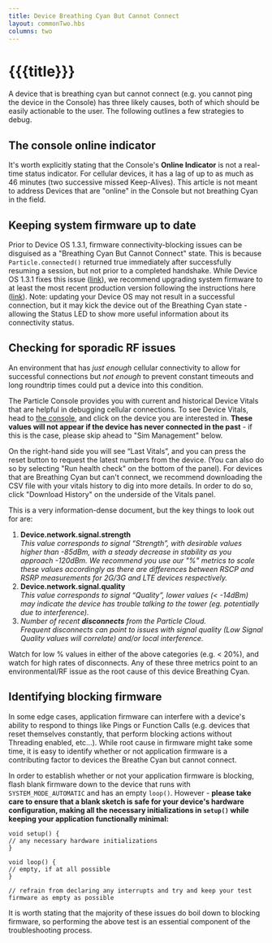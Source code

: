 ```yaml
---
title: Device Breathing Cyan But Cannot Connect
layout: commonTwo.hbs
columns: two
---
```


# {{{title}}}
A device that is breathing cyan but cannot connect (e.g. you cannot ping the device in the Console) has three likely causes, both of which should be easily actionable to the user. The following outlines a few strategies to debug.

## The console online indicator

It's worth explicitly stating that the Console's **Online Indicator** is not a real-time status indicator. For cellular devices, it has a lag of up to as much as 46 minutes (two successive missed Keep-Alives). This article is not meant to address Devices that are "online" in the Console but not breathing Cyan in the field.

## Keeping system firmware up to date

Prior to Device OS 1.3.1, firmware connectivity-blocking issues can be disguised as a "Breathing Cyan But Cannot Connect" state. This is because `Particle.connected()` returned true immediately after successfully resuming a session, but not prior to a completed handshake. While Device OS 1.3.1 fixes this issue ([link](https://github.com/particle-iot/device-os/pull/1825)), we recommend upgrading system firmware to at least the most recent production version following the instructions here ([link](/reference/device-os/versions/#sts=Device%20OS%20Versions,%20Upgrades,%20and%20Downgrades)). Note: updating your Device OS may not result in a successful connection, but it may kick the device out of the Breathing Cyan state - allowing the Status LED to show more useful information about its connectivity status. 

## Checking for sporadic RF issues

An environment that has _just enough_ cellular connectivity to allow for successful connections but _not enough_ to prevent constant timeouts and long roundtrip times could put a device into this condition.   
  
The Particle Console provides you with current and historical Device Vitals that are helpful in debugging cellular connections. To see Device Vitals, head to [the console](https://console.particle.io/devices), and click on the device you are interested in. **These values will not appear if the device has never connected in the past** \- if this is the case, please skip ahead to "Sim Management" below.  
  
On the right-hand side you will see “Last Vitals”, and you can press the reset button to request the latest numbers from the device. (You can also do so by selecting "Run health check" on the bottom of the panel). For devices that are Breathing Cyan but can't connect, we recommend downloading the CSV file with your vitals history to dig into more details. In order to do so, click "Download History" on the underside of the Vitals panel.  
  
This is a very information-dense document, but the key things to look out for are:

1. **Device.network.signal.strength**  
_This value corresponds to signal “Strength”, with desirable values higher than -85dBm, with a steady decrease in stability as you approach -120dBm. We recommend you use our "%" metrics to scale these values accordingly as there are differences between RSCP and RSRP measurements for 2G/3G and LTE devices respectively._
2. **Device.network.signal.quality**  
_This value corresponds to signal “Quality”, lower values (< -14dBm) may indicate the device has trouble talking to the tower (eg. potentially due to interference)._
3. _Number of recent **disconnects** from the Particle Cloud._  
_Frequent disconnects can point to issues with signal quality (Low Signal Quality values will correlate) and/or local interference._

Watch for low % values in either of the above categories (e.g. < 20%), and watch for high rates of disconnects. Any of these three metrics point to an environmental/RF issue as the root cause of this device Breathing Cyan.

## Identifying blocking firmware

In some edge cases, application firmware can interfere with a device's ability to respond to things like Pings or Function Calls (e.g. devices that reset themselves constantly, that perform blocking actions without Threading enabled, etc...). While root cause in firmware might take some time, it is easy to identify whether or not application firmware is a contributing factor to devices the Breathe Cyan but cannot connect.  
  
In order to establish whether or not your application firmware is blocking, flash blank firmware down to the device that runs with `SYSTEM_MODE_AUTOMATIC` and has an empty `loop()`. However - **please take care to ensure that a blank sketch is safe for your device's hardware configuration, making all the necessary initializations in `setup()` while keeping your application functionally minimal:**

```
void setup() {  
// any necessary hardware initializations  
}  
  
void loop() {  
// empty, if at all possible  
}  
  
// refrain from declaring any interrupts and try and keep your test firmware as empty as possible
```

It is worth stating that the majority of these issues do boil down to blocking firmware, so performing the above test is an essential component of the troubleshooting process.